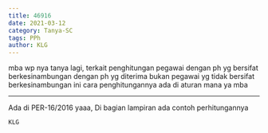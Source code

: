 ```yaml
---
title: 46916
date: 2021-03-12
category: Tanya-SC
tags: PPh
author: KLG
---
```


mba wp nya tanya lagi, terkait penghitungan pegawai dengan ph yg bersifat berkesinambungan dengan ph yg diterima bukan pegawai yg tidak bersifat berkesinambungan ini cara penghitungannya ada di aturan mana ya mba

---

Ada di PER-16/2016 yaaa, Di bagian lampiran ada contoh perhitungannya

`KLG`
